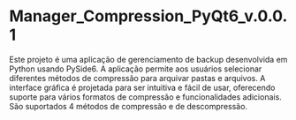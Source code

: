 # Manager_Compression_PyQt6_v.0.0.1
 Este projeto é uma aplicação de gerenciamento de backup desenvolvida em Python usando PySide6. A aplicação permite aos usuários selecionar diferentes métodos de compressão para arquivar pastas e arquivos. A interface gráfica é projetada para ser intuitiva e fácil de usar, oferecendo suporte para vários formatos de compressão e funcionalidades adicionais. São suportados 4 métodos de compressão e de descompressão.
